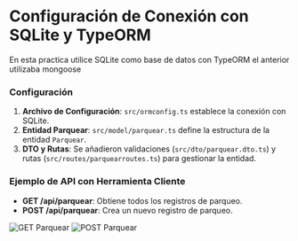 # Configuración de Conexión con SQLite y TypeORM

En esta practica utilice SQLite como base de datos con TypeORM
el anterior utilizaba mongoose

### Configuración

1. **Archivo de Configuración**: `src/ormconfig.ts` establece la conexión con SQLite.
2. **Entidad Parquear**: `src/model/parquear.ts` define la estructura de la entidad `Parquear`.
3. **DTO y Rutas**: Se añadieron validaciones (`src/dto/parquear.dto.ts`) y rutas (`src/routes/parquearroutes.ts`) para gestionar la entidad.

### Ejemplo de API con Herramienta Cliente

- **GET /api/parquear**: Obtiene todos los registros de parqueo.
- **POST /api/parquear**: Crea un nuevo registro de parqueo.
  
![GET Parquear](ruta_de_imagen_get.png)
![POST Parquear](ruta_de_imagen_post.png)
